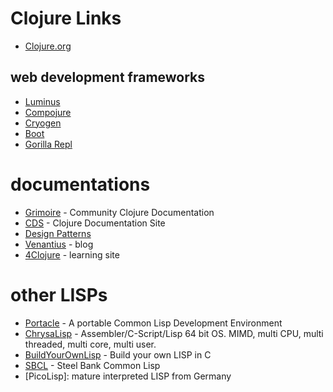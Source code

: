 # Clojure Links

* [Clojure.org](http://clojure.org)

## web development frameworks
* [Luminus]
* [Compojure]
* [Cryogen]
* [Boot]
* [Gorilla Repl]

[Luminus]: http://www.luminusweb.net
[Compojure]: https://github.com/weavejester/compojure
[Cryogen]: http://cryogenweb.org
[Boot]: https://github.com/boot-clj/boot
[Gorilla Repl]: http://gorilla-repl.org/start.html




# documentations
* [Grimoire] - Community Clojure Documentation
* [CDS] - Clojure Documentation Site
* [Design Patterns]
* [Venantius] - blog
* [4Clojure] - learning site

[Design Patterns]: http://mishadoff.com/blog/clojure-design-patterns
[CDS]: http://clojure-doc.org/
[Grimoire]: https://www.conj.io
[Venantius]: http://blog.venanti.us/clojure-vim/
[4Clojure]: http://www.4clojure.com/

# other LISPs
* [Portacle] - A portable Common Lisp Development Environment
* [ChrysaLisp] - Assembler/C-Script/Lisp 64 bit OS. MIMD, multi CPU, multi threaded, multi core, multi user.
* [BuildYourOwnLisp] - Build your own LISP in C
* [SBCL] - Steel Bank Common Lisp
* [PicoLisp]: mature interpreted LISP from Germany

[Portacle]: https://portacle.github.io
[ChrysaLisp]: https://github.com/vygr/ChrysaLisp
[BuildYourOwnLisp]: http://buildyourownlisp.com
[SBCL]: http://sbcl.org

